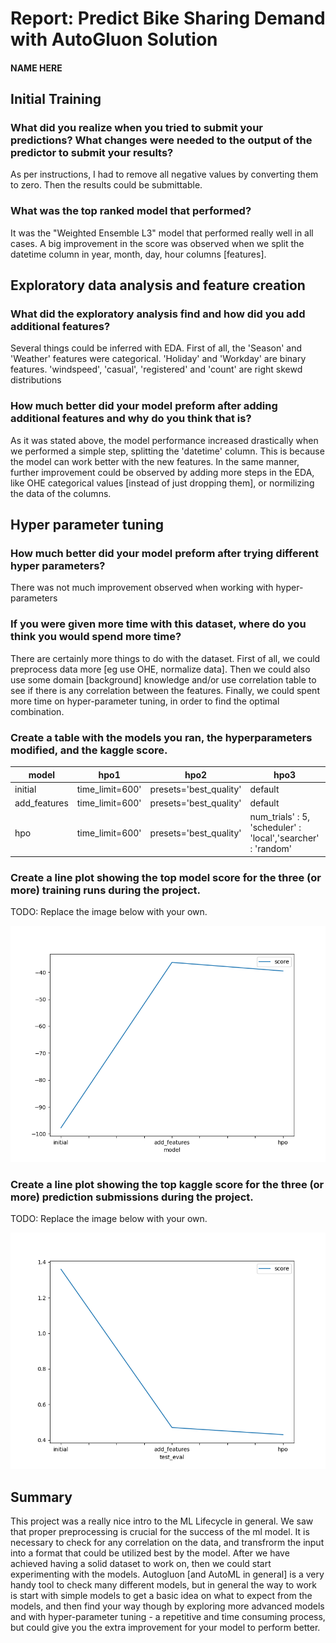 # Report: Predict Bike Sharing Demand with AutoGluon Solution
#### NAME HERE

## Initial Training
### What did you realize when you tried to submit your predictions? What changes were needed to the output of the predictor to submit your results?
As per instructions, I had to remove all negative values by converting them to zero. Then the results could be submittable.

### What was the top ranked model that performed?
It was the "Weighted Ensemble L3" model that performed really well in all cases. A big improvement in the score was observed when we split the datetime column in year, month, day, hour columns [features].

## Exploratory data analysis and feature creation
### What did the exploratory analysis find and how did you add additional features?
Several things could be inferred with EDA. First of all, the 'Season' and 'Weather' features were categorical. 
'Holiday' and 'Workday' are binary features.
'windspeed', 'casual', 'registered' and	'count' are right skewd distributions

### How much better did your model preform after adding additional features and why do you think that is?
As it was stated above, the model performance increased drastically when we performed a simple step, splitting the 'datetime' column. This is because the model can work better with the new features. In the same manner, further improvement could be observed by adding more steps in the EDA, like OHE categorical values [instead of just dropping them], or normilizing the data of the columns.

## Hyper parameter tuning
### How much better did your model preform after trying different hyper parameters?
There was not much improvement observed when working with hyper-parameters

### If you were given more time with this dataset, where do you think you would spend more time?
There are certainly more things to do with the dataset. First of all, we could preprocess data more [eg use OHE, normalize data]. 
Then we could also use some domain [background] knowledge and/or use correlation table to see if there is any correlation between the features.
Finally, we could spent more time on hyper-parameter tuning, in order to find the optimal combination. 

### Create a table with the models you ran, the hyperparameters modified, and the kaggle score.
|model|hpo1|hpo2|hpo3|score|
|--|--|--|--|--|
|initial|time_limit=600'|presets='best_quality'|default|1.36|
|add_features|time_limit=600'|presets='best_quality'|default|0.47|
|hpo|time_limit=600'|presets='best_quality'|num_trials' : 5, 'scheduler' : 'local','searcher' : 'random'|0.43|

### Create a line plot showing the top model score for the three (or more) training runs during the project.

TODO: Replace the image below with your own.

![model_train_score.png](model_train_score.png)

### Create a line plot showing the top kaggle score for the three (or more) prediction submissions during the project.

TODO: Replace the image below with your own.

![model_test_score.png](model_test_score.png)

## Summary
This project was a really nice intro to the ML Lifecycle in general.
We saw that proper preprocessing is crucial for the success of the ml model. It is necessary to check for any correlation on the data, and transfrorm the input into a format that could be utilized best by the model. After we have achieved having a solid dataset to work on, then we could start experimenting with the models. Autogluon [and AutoML in general] is a very handy tool to check many different models, but in general the way to work is start with simple models to get a basic idea on what to expect from the models, and then find your way though by exploring more advanced models and with hyper-parameter tuning - a repetitive and time consuming process, but could give you the extra improvement for your model to perform better.
